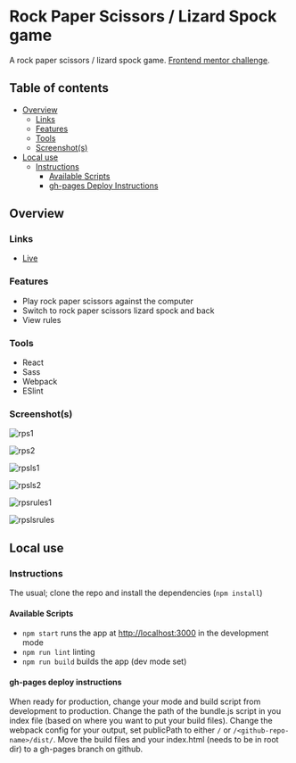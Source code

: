 # Rock Paper Scissors / Lizard Spock game

A rock paper scissors / lizard spock game. [Frontend mentor challenge](https://www.frontendmentor.io/challenges/rock-paper-scissors-game-pTgwgvgH).

## Table of contents

- [Overview](#overview)
    - [Links](#links)
    - [Features](#features)
    - [Tools](#tools)
    - [Screenshot(s)](#screenshot)
- [Local use](#local-use)
    - [Instructions](#instructions)
        - [Available Scripts](#available-scripts)
        - [gh-pages Deploy Instructions](#gh-pages-deploy-instructions)

## Overview

### Links
- [Live](https://azyfy.github.io/rps-ls-game)

### Features
- Play rock paper scissors against the computer
- Switch to rock paper scissors lizard spock and back
- View rules

### Tools
- React
- Sass
- Webpack
- ESlint

### Screenshot(s)

![rps1](https://user-images.githubusercontent.com/25674257/197418875-dce9b89b-1a6a-413a-bfea-ab6137a92a76.png)

![rps2](https://user-images.githubusercontent.com/25674257/197418890-a8ce3927-1b15-48c4-8826-2c8c2c1501c0.png)

![rpsls1](https://user-images.githubusercontent.com/25674257/197418913-9e6a3ca5-347d-48d0-84d3-5a6a681786f4.png)

![rpsls2](https://user-images.githubusercontent.com/25674257/197418925-5c58d857-78d5-4f59-ad7d-e57f149d8556.png)

![rpsrules1](https://user-images.githubusercontent.com/25674257/197418936-3d2c7109-32a7-4af7-bc84-253c700e1cf8.png)

![rpslsrules](https://user-images.githubusercontent.com/25674257/197418940-eedef0b1-efe5-4b6e-acc6-07acca7c85b5.png)

## Local use

### Instructions
The usual; clone the repo and install the dependencies (`npm install`)

#### Available Scripts
-  `npm start` runs the app at [http://localhost:3000](http://localhost:3000) in the development mode
- `npm run lint` linting
- `npm run build` builds the app (dev mode set)

#### gh-pages deploy instructions
When ready for production, change your mode and build script from development to production.
Change the path of the bundle.js script in you index file (based on where you want to put your build files).
Change the webpack config for your output, set publicPath to either `/` or `/<github-repo-name>/dist/`.
Move the build files and your index.html (needs to be in root dir) to a gh-pages branch on github.
